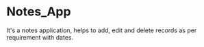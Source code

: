 # Notes_App
It's a notes application, helps to add, edit and delete records as per requirement with dates.
